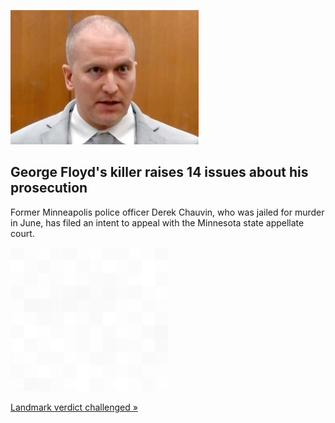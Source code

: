 
![George Floyd's killer raises 14 issues about his prosecution](./20210924175900.png)
## George Floyd's killer raises 14 issues about his prosecution

Former Minneapolis police officer Derek Chauvin, who was jailed for murder in June, has filed an intent to appeal with the Minnesota state appellate court.

![pic](../square_bg.png)

[Landmark verdict challenged »](https://www.yahoo.com/news/derek-chauvin-appeal-conviction-sentencing-072215608.html)
